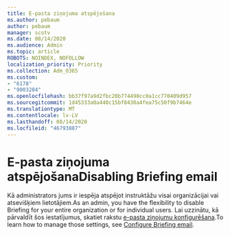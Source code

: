 ```yaml
---
title: E-pasta ziņojuma atspējošana
ms.author: pebaum
author: pebaum
manager: scotv
ms.date: 08/14/2020
ms.audience: Admin
ms.topic: article
ROBOTS: NOINDEX, NOFOLLOW
localization_priority: Priority
ms.collection: Adm_O365
ms.custom:
- "6178"
- "9003284"
ms.openlocfilehash: bb37f97a9d2fbc20b774498cc0a1cc770409d957
ms.sourcegitcommit: 1d45333a0a448c15bf8430a4fea75c50f9b7464e
ms.translationtype: MT
ms.contentlocale: lv-LV
ms.lasthandoff: 08/14/2020
ms.locfileid: "46793887"
---
```

# <a name="disabling-briefing-email"></a><span data-ttu-id="552eb-102">E-pasta ziņojuma atspējošana</span><span class="sxs-lookup"><span data-stu-id="552eb-102">Disabling Briefing email</span></span>

<span data-ttu-id="552eb-103">Kā administrators jums ir iespēja atspējot instruktāžu visai organizācijai vai atsevišķiem lietotājiem.</span><span class="sxs-lookup"><span data-stu-id="552eb-103">As an admin, you have the flexibility to disable Briefing for your entire organization or for individual users.</span></span> <span data-ttu-id="552eb-104">Lai uzzinātu, kā pārvaldīt šos iestatījumus, skatiet rakstu [e-pasta ziņojumu konfigurēšana](https://docs.microsoft.com/briefing/be-admin).</span><span class="sxs-lookup"><span data-stu-id="552eb-104">To learn how to manage those settings, see [Configure Briefing email](https://docs.microsoft.com/briefing/be-admin).</span></span>